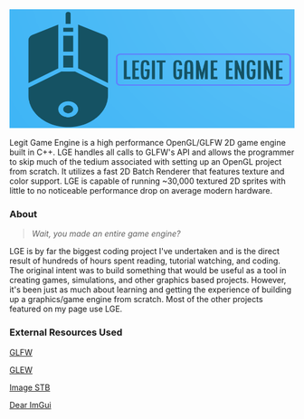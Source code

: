 <img src="logo.png" width="550" height="210">

Legit Game Engine is a high performance OpenGL/GLFW 2D game engine built in C++.   LGE handles all calls to GLFW's API and allows the programmer to skip much of the tedium associated with setting up an OpenGL project from scratch.  It utilizes a fast 2D Batch Renderer that features texture and color support.  LGE is capable of running ~30,000 textured 2D sprites with little to no noticeable performance drop on average modern hardware.

### About
>*Wait, you made an entire game engine?*

LGE is by far the biggest coding project I've undertaken and is the direct result of hundreds of hours spent reading, tutorial watching, and coding.  The original intent was to build something that would be useful as a tool in creating games, simulations, and other graphics based projects.  However, it's been just as much about learning and getting the experience of building up a graphics/game engine from scratch.  Most of the other projects featured on my page use LGE.  

### External Resources Used
[GLFW](https://www.glfw.org/)

[GLEW](http://glew.sourceforge.net/)

[Image STB](https://github.com/nothings/stb) 

[Dear ImGui](https://github.com/ocornut/imgui)
